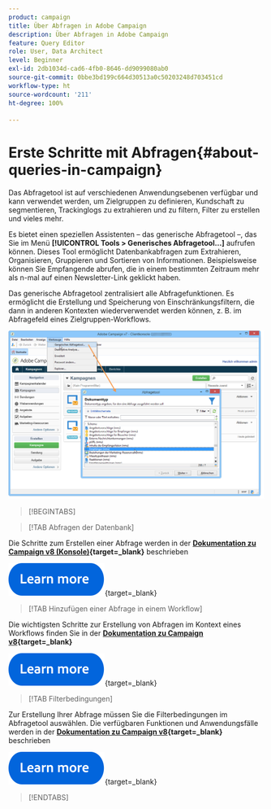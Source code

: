 ```yaml
---
product: campaign
title: Über Abfragen in Adobe Campaign
description: Über Abfragen in Adobe Campaign
feature: Query Editor
role: User, Data Architect
level: Beginner
exl-id: 2db1034d-cad6-4fb0-8646-dd9099080ab0
source-git-commit: 0bbe3bd199c664d30513a0c50203248d703451cd
workflow-type: ht
source-wordcount: '211'
ht-degree: 100%

---
```


# Erste Schritte mit Abfragen{#about-queries-in-campaign}

Das Abfragetool ist auf verschiedenen Anwendungsebenen verfügbar und kann verwendet werden, um Zielgruppen zu definieren, Kundschaft zu segmentieren, Trackinglogs zu extrahieren und zu filtern, Filter zu erstellen und vieles mehr.

Es bietet einen speziellen Assistenten – das generische Abfragetool –, das Sie im Menü **[!UICONTROL Tools > Generisches Abfragetool…]** aufrufen können. Dieses Tool ermöglicht Datenbankabfragen zum Extrahieren, Organisieren, Gruppieren und Sortieren von Informationen. Beispielsweise können Sie Empfangende abrufen, die in einem bestimmten Zeitraum mehr als n-mal auf einen Newsletter-Link geklickt haben.

Das generische Abfragetool zentralisiert alle Abfragefunktionen. Es ermöglicht die Erstellung und Speicherung von Einschränkungsfiltern, die dann in anderen Kontexten wiederverwendet werden können, z. B. im Abfragefeld eines Zielgruppen-Workflows.

![Zugreifen auf das Abfragetool und Auswählen einer Tabelle](assets/query_editor_nveau_21.png)


>[!BEGINTABS]

>[!TAB Abfragen der Datenbank]

Die Schritte zum Erstellen einer Abfrage werden in der **[Dokumentation zu Campaign v8 (Konsole)](https://experienceleague.adobe.com/de/docs/campaign/campaign-v8/data/query/query-editor){target=_blank}** beschrieben


[![Bild](../../assets/do-not-localize/learn-more-button.svg)](https://experienceleague.adobe.com/de/docs/campaign/campaign-v8/data/query/query-editor){target=_blank}


>[!TAB Hinzufügen einer Abfrage in einem Workflow]

Die wichtigsten Schritte zur Erstellung von Abfragen im Kontext eines Workflows finden Sie in der **[Dokumentation zu Campaign v8](https://experienceleague.adobe.com/de/docs/campaign/automation/workflows/wf-activities/targeting-activities/query){target=_blank}**

[![Bild](../../assets/do-not-localize/learn-more-button.svg)](https://experienceleague.adobe.com/de/docs/campaign/automation/workflows/wf-activities/targeting-activities/query){target=_blank}

>[!TAB Filterbedingungen]

Zur Erstellung Ihrer Abfrage müssen Sie die Filterbedingungen im Abfragetool auswählen. Die verfügbaren Funktionen und Anwendungsfälle werden in der **[Dokumentation zu Campaign v8](https://experienceleague.adobe.com/de/docs/campaign/campaign-v8/data/query/filter-conditions){target=_blank}** beschrieben

[![Bild](../../assets/do-not-localize/learn-more-button.svg)](https://experienceleague.adobe.com/de/docs/campaign/campaign-v8/data/query/filter-conditions){target=_blank}

>[!ENDTABS]

